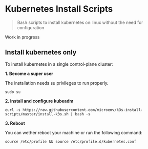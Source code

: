 # Kubernetes Install Scripts

> Bash scripts to install kubernetes on linux without the need for configuration

Work in progress

## Install kubernetes only

To install kubernetes in a single control-plane cluster:

**1. Become a super user**

The installation needs su privileges to run properly.

```
sudo su
```

**2. Install and configure kubeadm**

```
curl -s https://raw.githubusercontent.com/microenv/k3s-install-scripts/master/install-k3s.sh | bash -s
```

**3. Reboot**

You can wether reboot your machine or run the following command:

```
source /etc/profile && source /etc/profile.d/kubernetes.conf
```
